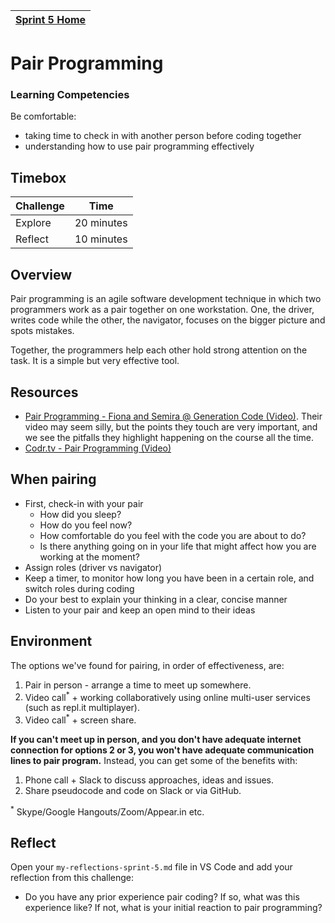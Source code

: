 [Sprint 5 Home](README.md)|
---|

# Pair Programming

### Learning Competencies
Be comfortable:
 - taking time to check in with another person before coding together
 - understanding how to use pair programming effectively

## Timebox

Challenge | Time|
------------|----------|
Explore | 20 minutes
Reflect | 10 minutes

## Overview

Pair programming is an agile software development technique in which two programmers work as a pair together on one workstation. One, the driver, writes code while the other, the navigator, focuses on the bigger picture and spots mistakes.

Together, the programmers help each other hold strong attention on the task. It is a simple but very effective tool.

## Resources

- [Pair Programming - Fiona and Semira @ Generation Code (Video)](https://www.youtube.com/watch?v=vgkahOzFH2Q). Their video may seem silly, but the points they touch are very important, and we see the pitfalls they highlight happening on the course all the time.
- [Codr.tv - Pair Programming (Video)](https://www.youtube.com/watch?v=5ySLQ5_cQ34)

## When pairing

- First, check-in with your pair
    - How did you sleep?
    - How do you feel now?
    - How comfortable do you feel with the code you are about to do?
    - Is there anything going on in your life that might affect how you are working at the moment?
- Assign roles (driver vs navigator)
- Keep a timer, to monitor how long you have been in a certain role, and switch roles during coding
- Do your best to explain your thinking in a clear, concise manner
- Listen to your pair and keep an open mind to their ideas

## Environment
The options we've found for pairing, in order of effectiveness, are:

1. Pair in person - arrange a time to meet up somewhere.
2. Video call<sup>&#42;</sup> + working collaboratively using online multi-user services (such as repl.it multiplayer).
3. Video call<sup>&#42;</sup> + screen share.

**If you can't meet up in person, and you don't have adequate internet connection for options 2 or 3, you won't have adequate communication lines to pair program.** Instead, you can get some of the benefits with:

1. Phone call + Slack to discuss approaches, ideas and issues.
2. Share pseudocode and code on Slack or via GitHub.

<sup>&#42;</sup> Skype/Google Hangouts/Zoom/Appear.in etc.

## Reflect

Open your `my-reflections-sprint-5.md` file in VS Code and add your reflection from this challenge:

- Do you have any prior experience pair coding? If so, what was this experience like? If not, what is your initial reaction to pair programming?